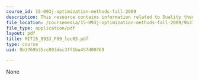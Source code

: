 ```yaml
---
course_id: 15-093j-optimization-methods-fall-2009
description: This resource contains information related to Duality theory I.
file_location: /coursemedia/15-093j-optimization-methods-fall-2009/9b3769b35cc093dec3ff1ba457d00769_MIT15_093J_F09_lec05.pdf
file_type: application/pdf
layout: pdf
title: MIT15_093J_F09_lec05.pdf
type: course
uid: 9b3769b35cc093dec3ff1ba457d00769

---
```

None